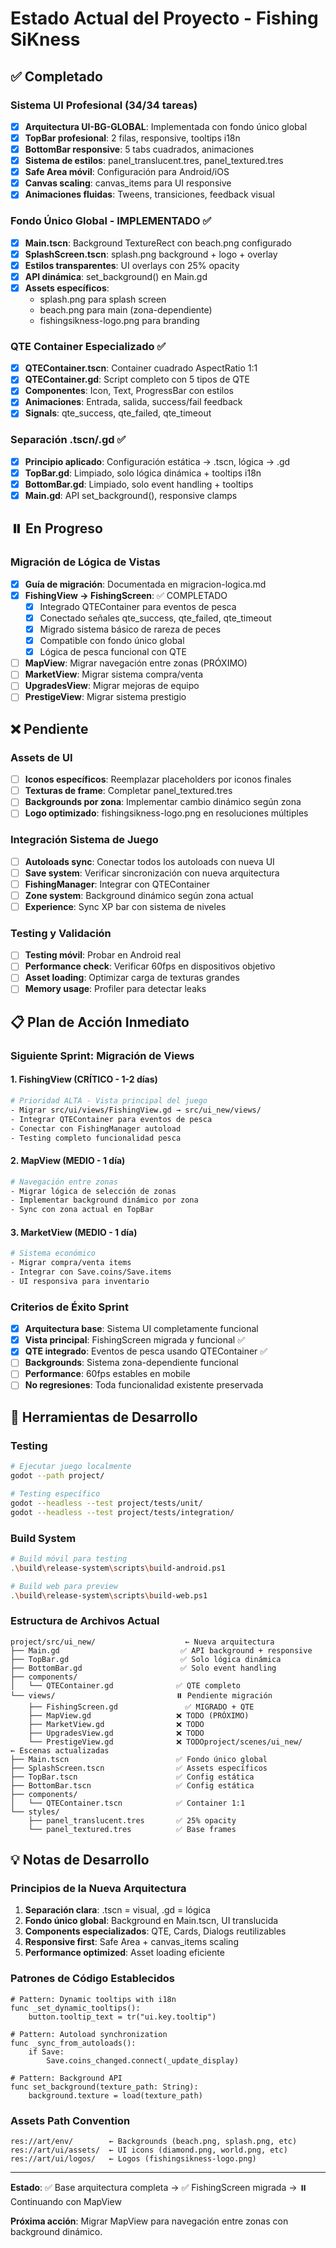 # Estado Actual del Proyecto - Fishing SiKness

## ✅ Completado

### Sistema UI Profesional (34/34 tareas)
- [x] **Arquitectura UI-BG-GLOBAL**: Implementada con fondo único global
- [x] **TopBar profesional**: 2 filas, responsive, tooltips i18n
- [x] **BottomBar responsive**: 5 tabs cuadrados, animaciones
- [x] **Sistema de estilos**: panel_translucent.tres, panel_textured.tres
- [x] **Safe Area móvil**: Configuración para Android/iOS
- [x] **Canvas scaling**: canvas_items para UI responsive
- [x] **Animaciones fluidas**: Tweens, transiciones, feedback visual

### Fondo Único Global - IMPLEMENTADO ✅
- [x] **Main.tscn**: Background TextureRect con beach.png configurado
- [x] **SplashScreen.tscn**: splash.png background + logo + overlay
- [x] **Estilos transparentes**: UI overlays con 25% opacity
- [x] **API dinámica**: set_background() en Main.gd
- [x] **Assets específicos**:
  - splash.png para splash screen
  - beach.png para main (zona-dependiente)
  - fishingsikness-logo.png para branding

### QTE Container Especializado ✅
- [x] **QTEContainer.tscn**: Container cuadrado AspectRatio 1:1
- [x] **QTEContainer.gd**: Script completo con 5 tipos de QTE
- [x] **Componentes**: Icon, Text, ProgressBar con estilos
- [x] **Animaciones**: Entrada, salida, success/fail feedback
- [x] **Signals**: qte_success, qte_failed, qte_timeout

### Separación .tscn/.gd ✅
- [x] **Principio aplicado**: Configuración estática → .tscn, lógica → .gd
- [x] **TopBar.gd**: Limpiado, solo lógica dinámica + tooltips i18n
- [x] **BottomBar.gd**: Limpiado, solo event handling + tooltips
- [x] **Main.gd**: API set_background(), responsive clamps

## ⏸️ En Progreso

### Migración de Lógica de Vistas
- [x] **Guía de migración**: Documentada en migracion-logica.md
- [x] **FishingView → FishingScreen**: ✅ COMPLETADO
  - [x] Integrado QTEContainer para eventos de pesca
  - [x] Conectado señales qte_success, qte_failed, qte_timeout
  - [x] Migrado sistema básico de rareza de peces
  - [x] Compatible con fondo único global
  - [x] Lógica de pesca funcional con QTE
- [ ] **MapView**: Migrar navegación entre zonas (PRÓXIMO)
- [ ] **MarketView**: Migrar sistema compra/venta
- [ ] **UpgradesView**: Migrar mejoras de equipo
- [ ] **PrestigeView**: Migrar sistema prestigio

## ❌ Pendiente

### Assets de UI
- [ ] **Iconos específicos**: Reemplazar placeholders por iconos finales
- [ ] **Texturas de frame**: Completar panel_textured.tres
- [ ] **Backgrounds por zona**: Implementar cambio dinámico según zona
- [ ] **Logo optimizado**: fishingsikness-logo.png en resoluciones múltiples

### Integración Sistema de Juego
- [ ] **Autoloads sync**: Conectar todos los autoloads con nueva UI
- [ ] **Save system**: Verificar sincronización con nueva arquitectura
- [ ] **FishingManager**: Integrar con QTEContainer
- [ ] **Zone system**: Background dinámico según zona actual
- [ ] **Experience**: Sync XP bar con sistema de niveles

### Testing y Validación
- [ ] **Testing móvil**: Probar en Android real
- [ ] **Performance check**: Verificar 60fps en dispositivos objetivo
- [ ] **Asset loading**: Optimizar carga de texturas grandes
- [ ] **Memory usage**: Profiler para detectar leaks

## 📋 Plan de Acción Inmediato

### Siguiente Sprint: Migración de Views

#### 1. FishingView (CRÍTICO - 1-2 días)
```bash
# Prioridad ALTA - Vista principal del juego
- Migrar src/ui/views/FishingView.gd → src/ui_new/views/
- Integrar QTEContainer para eventos de pesca
- Conectar con FishingManager autoload
- Testing completo funcionalidad pesca
```

#### 2. MapView (MEDIO - 1 día)
```bash
# Navegación entre zonas
- Migrar lógica de selección de zonas
- Implementar background dinámico por zona
- Sync con zona actual en TopBar
```

#### 3. MarketView (MEDIO - 1 día)
```bash
# Sistema económico
- Migrar compra/venta items
- Integrar con Save.coins/Save.items
- UI responsiva para inventario
```

### Criterios de Éxito Sprint

- [x] **Arquitectura base**: Sistema UI completamente funcional
- [x] **Vista principal**: FishingScreen migrada y funcional ✅
- [x] **QTE integrado**: Eventos de pesca usando QTEContainer ✅
- [ ] **Backgrounds**: Sistema zona-dependiente funcional
- [ ] **Performance**: 60fps estables en mobile
- [ ] **No regresiones**: Toda funcionalidad existente preservada

## 🔧 Herramientas de Desarrollo

### Testing
```bash
# Ejecutar juego localmente
godot --path project/

# Testing específico
godot --headless --test project/tests/unit/
godot --headless --test project/tests/integration/
```

### Build System
```bash
# Build móvil para testing
.\build\release-system\scripts\build-android.ps1

# Build web para preview
.\build\release-system\scripts\build-web.ps1
```

### Estructura de Archivos Actual
```
project/src/ui_new/                    ← Nueva arquitectura
├── Main.gd                           ✅ API background + responsive
├── TopBar.gd                         ✅ Solo lógica dinámica
├── BottomBar.gd                      ✅ Solo event handling
├── components/
│   └── QTEContainer.gd              ✅ QTE completo
└── views/                           ⏸️ Pendiente migración
    ├── FishingScreen.gd               ✅ MIGRADO + QTE
    ├── MapView.gd                   ❌ TODO (PRÓXIMO)
    ├── MarketView.gd                ❌ TODO
    ├── UpgradesView.gd              ❌ TODO
    └── PrestigeView.gd              ❌ TODOproject/scenes/ui_new/                 ← Escenas actualizadas
├── Main.tscn                        ✅ Fondo único global
├── SplashScreen.tscn                ✅ Assets específicos
├── TopBar.tscn                      ✅ Config estática
├── BottomBar.tscn                   ✅ Config estática
├── components/
│   └── QTEContainer.tscn            ✅ Container 1:1
└── styles/
    ├── panel_translucent.tres       ✅ 25% opacity
    └── panel_textured.tres          ✅ Base frames
```

## 💡 Notas de Desarrollo

### Principios de la Nueva Arquitectura
1. **Separación clara**: .tscn = visual, .gd = lógica
2. **Fondo único global**: Background en Main.tscn, UI translucida
3. **Components especializados**: QTE, Cards, Dialogs reutilizables
4. **Responsive first**: Safe Area + canvas_items scaling
5. **Performance optimized**: Asset loading eficiente

### Patrones de Código Establecidos
```gdscript
# Pattern: Dynamic tooltips with i18n
func _set_dynamic_tooltips():
    button.tooltip_text = tr("ui.key.tooltip")

# Pattern: Autoload synchronization
func _sync_from_autoloads():
    if Save:
        Save.coins_changed.connect(_update_display)

# Pattern: Background API
func set_background(texture_path: String):
    background.texture = load(texture_path)
```

### Assets Path Convention
```
res://art/env/        ← Backgrounds (beach.png, splash.png, etc)
res://art/ui/assets/  ← UI icons (diamond.png, world.png, etc)
res://art/ui/logos/   ← Logos (fishingsikness-logo.png)
```

---

**Estado**: ✅ Base arquitectura completa → ✅ FishingScreen migrada → ⏸️ Continuando con MapView

**Próxima acción**: Migrar MapView para navegación entre zonas con background dinámico.

